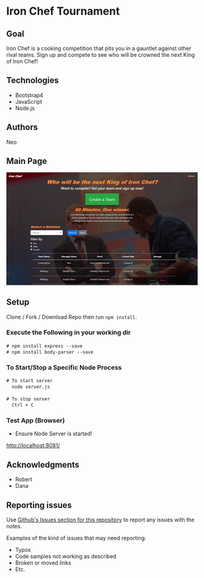 # Iron Chef Tournament

## Goal
  Iron Chef is a cooking competition that pits you in a gauntlet against other rival teams. Sign up and compete to see who will be crowned the next King of Iron Chef!
  
## Technologies
 * Bootstrap4
 * JavaScript
 * Node.js
  
## Authors
  Neo
  
## Main Page
![IronChef](https://github.com/NghiaVu1010/IronChefTournament/blob/master/public/images/TeamScreen.jpg)

## Setup
Clone / Fork / Download Repo then run ```npm install```.

### Execute the Following in your working dir
``` 
# npm install express --save
# npm install body-parser --save
```

### To Start/Stop a Specific Node Process
```
# To start server
  node server.js

# To stop server
  Ctrl + C
```
### Test App (Browser)
+ Ensure Node Server is started! 

[http://localhost:8081/](http://localhost:8081/)

## Acknowledgments

* Robert
* Dana

## Reporting issues
Use [Github's Issues section for this repository](https://github.com/NghiaVu1010/LearningIsFun/issues) to report any issues with the notes.

Examples of the kind of issues that may need reporting:
+ Typos
+ Code samples not working as described
+ Broken or moved links
+ Etc.
